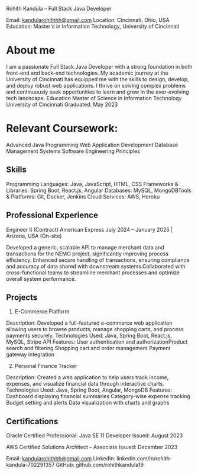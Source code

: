 Rohith Kandula – Full Stack Java Developer

Email: kandularohithhh@gmail.com
Location: Cincinnati, Ohio, USA
Education: Master's in Information Technology, University of Cincinnati​
# About me
I am a passionate Full Stack Java Developer with a strong foundation in both front-end and back-end technologies. My academic journey at the University of Cincinnati has equipped me with the skills to design, develop, and deploy robust web applications. I thrive on solving complex problems and continuously seek opportunities to learn and grow in the ever-evolving tech landscape.
Education
Master of Science in Information Technology
University of Cincinnati
Graduated: May 2023​

# Relevant Coursework:
Advanced Java Programming​
Web Application Development​
Database Management Systems​
Software Engineering Principles​

## Skills
Programming Languages: Java, JavaScript, HTML, CSS​
Frameworks & Libraries: Spring Boot, React.js, Angular​
Databases: MySQL, MongoDB​
Tools & Platforms: Git, Docker, Jenkins​
Cloud Services: AWS, Heroku​

## Professional Experience
Engineer II (Contract)
American Express
July 2024 – January 2025 | Arizona, USA (On-site)

Developed a generic, scalable API to manage merchant data and transactions for the NEMO project, significantly improving process efficiency.​
Enhanced secure handling of transactions, ensuring compliance and accuracy of data shared with downstream systems.​
Collaborated with cross-functional teams to streamline merchant processes and optimize overall system performance.

## Projects

1. E-Commerce Platform

Description: Developed a full-featured e-commerce web application allowing users to browse products, manage shopping carts, and process payments securely.​
Technologies Used: Java, Spring Boot, React.js, MySQL, Stripe API​
Features:
User authentication and authorization​
Product search and filtering​
Shopping cart and order management​
Payment gateway integration​

2. Personal Finance Tracker

Description: Created a web application to help users track income, expenses, and visualize financial data through interactive charts.​
Technologies Used: Java, Spring Boot, Angular, MongoDB​
Features:
Dashboard displaying financial summaries​
Category-wise expense tracking​
Budget setting and alerts​
Data visualization with charts and graphs​

## Certifications
Oracle Certified Professional: Java SE 11 Developer
Issued: August 2023

AWS Certified Solutions Architect – Associate
Issued: December 2023​


Email: kandularohithhh@gmail.com
LinkedIn: linkedin.com/in/rohith-kandula-702291357
GitHub: github.com/rohithkandula19













​

